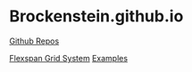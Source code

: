 # Brockenstein.github.io
[Github Repos](https://github.com/Brockenstein)

[Flexspan Grid System](/Flexspan-Grid-System/)
[Examples](/Flexspan-Grid-System/examples.html)
